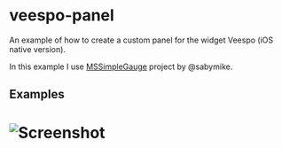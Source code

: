 veespo-panel
============

An example of how to create a custom panel for the widget Veespo (iOS native version).

In this example I use [MSSimpleGauge](https://github.com/sabymike/MSSimpleGauge) project by @sabymike. 

## Examples

# ![Screenshot](https://raw.github.com/darthpelo/veespo-panel/master/example.png)
